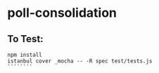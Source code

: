 # poll-consolidation

## To Test:

`````````
npm install
istanbul cover _mocha -- -R spec test/tests.js
````````

